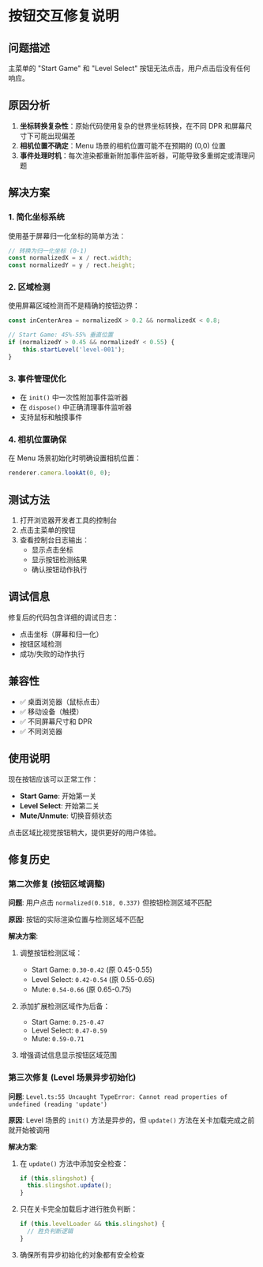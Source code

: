 # 按钮交互修复说明

## 问题描述
主菜单的 "Start Game" 和 "Level Select" 按钮无法点击，用户点击后没有任何响应。

## 原因分析
1. **坐标转换复杂性**：原始代码使用复杂的世界坐标转换，在不同 DPR 和屏幕尺寸下可能出现偏差
2. **相机位置不确定**：Menu 场景的相机位置可能不在预期的 (0,0) 位置
3. **事件处理时机**：每次渲染都重新附加事件监听器，可能导致多重绑定或清理问题

## 解决方案

### 1. 简化坐标系统
使用基于屏幕归一化坐标的简单方法：
```typescript
// 转换为归一化坐标 (0-1)
const normalizedX = x / rect.width;
const normalizedY = y / rect.height;
```

### 2. 区域检测
使用屏幕区域检测而不是精确的按钮边界：
```typescript
const inCenterArea = normalizedX > 0.2 && normalizedX < 0.8;

// Start Game: 45%-55% 垂直位置
if (normalizedY > 0.45 && normalizedY < 0.55) {
    this.startLevel('level-001');
}
```

### 3. 事件管理优化
- 在 `init()` 中一次性附加事件监听器
- 在 `dispose()` 中正确清理事件监听器
- 支持鼠标和触摸事件

### 4. 相机位置确保
在 Menu 场景初始化时明确设置相机位置：
```typescript
renderer.camera.lookAt(0, 0);
```

## 测试方法
1. 打开浏览器开发者工具的控制台
2. 点击主菜单的按钮
3. 查看控制台日志输出：
   - 显示点击坐标
   - 显示按钮检测结果
   - 确认按钮动作执行

## 调试信息
修复后的代码包含详细的调试日志：
- 点击坐标（屏幕和归一化）
- 按钮区域检测
- 成功/失败的动作执行

## 兼容性
- ✅ 桌面浏览器（鼠标点击）
- ✅ 移动设备（触摸）
- ✅ 不同屏幕尺寸和 DPR
- ✅ 不同浏览器

## 使用说明
现在按钮应该可以正常工作：
- **Start Game**: 开始第一关
- **Level Select**: 开始第二关  
- **Mute/Unmute**: 切换音频状态

点击区域比视觉按钮稍大，提供更好的用户体验。

## 修复历史

### 第二次修复 (按钮区域调整)
**问题**: 用户点击 `normalized(0.518, 0.337)` 但按钮检测区域不匹配

**原因**: 按钮的实际渲染位置与检测区域不匹配

**解决方案**:
1. 调整按钮检测区域：
   - Start Game: `0.30-0.42` (原 0.45-0.55)
   - Level Select: `0.42-0.54` (原 0.55-0.65) 
   - Mute: `0.54-0.66` (原 0.65-0.75)

2. 添加扩展检测区域作为后备：
   - Start Game: `0.25-0.47`
   - Level Select: `0.47-0.59`
   - Mute: `0.59-0.71`

3. 增强调试信息显示按钮区域范围

### 第三次修复 (Level 场景异步初始化)
**问题**: `Level.ts:55 Uncaught TypeError: Cannot read properties of undefined (reading 'update')`

**原因**: Level 场景的 `init()` 方法是异步的，但 `update()` 方法在关卡加载完成之前就开始被调用

**解决方案**:
1. 在 `update()` 方法中添加安全检查：
   ```typescript
   if (this.slingshot) {
     this.slingshot.update();
   }
   ```

2. 只在关卡完全加载后才进行胜负判断：
   ```typescript
   if (this.levelLoader && this.slingshot) {
     // 胜负判断逻辑
   }
   ```

3. 确保所有异步初始化的对象都有安全检查
